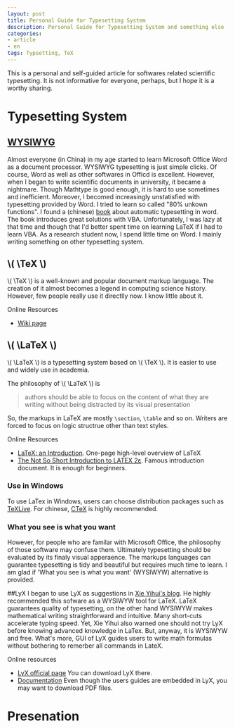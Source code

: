 ```yaml
---
layout: post
title: Personal Guide for Typesetting System
description: Personal Guide for Typesetting System and something else
categories: 
- article
- en
tags: Typsetting, TeX
---
```


This is a personal and self-guided article for softwares related scientific typesetting. It is not informative for everyone, perhaps, but I hope it is a worthy sharing.

# Typesetting System

## [WYSIWYG](http://en.wikipedia.org/wiki/WYSIWYG)

Almost everyone (in China) in my age started to learn Microsoft Office Word as a document processor. WYSIWYG typesetting is just simple clicks. Of course, Word as well as other softwares in Officd is excellent. However, when I began to write scientific documents in university, it became a nightmare. Though Mathtype is good enough, it is hard to use sometimes and inefficient. Moreover, I becomed increasingly unstatisfied with typesetting provided by Word. I tried to learn so called "80% unkown functions". I found a (chinese) [book](http://book.douban.com/subject/1193565/) about automatic typesetting in word. The book introduces great solutions with VBA. Unfortunately, I was lazy at that time and though that I'd better spent time on learning LaTeX if I had to learn VBA. As a research student now, I spend little time on Word. I mainly writing something on other typesetting system.
 
## \\( \TeX \\)

\\( \TeX \\) is a well-known and popular document markup language. The creation  of it almost becomes a legend in computing science history. However, few people really use it directlly now. I know little about it.

Online Resources

* [Wiki page](http://en.wikipedia.org/wiki/TeX "Wiki page")
 
## \\( \LaTeX \\)
\\( \LaTeX \\) is a typesetting system based on \\( \TeX \\). It is easier to use and widely use in academia.

The philosophy of \\( \LaTeX \\) is  

> authors should be able to focus on the content of what they are writing without being distracted by its visual presentation

So, the markups in LaTeX are mostly `\section`, `\table` and so on. Writers are forced to focus on logic structrue other than text styles.

Online Resources

* [LaTeX: an Introduction](http://www.techscribe.co.uk/ta/latex-introduction.pdf). One-page high-level overview of LaTeX
* [The Not So Short Introduction to LATEX 2ε](http://tobi.oetiker.ch/lshort/lshort.pdf). Famous introduction document. It is enough for beginners.

### Use in Windows
To use LaTex in Windows, users can choose distribution packages such as [TeXLive](http://www.tug.org/texlive/). For chinese, [CTeX](http://www.ctex.org/HomePage) is highly recommended.

### What you see is what you want

However, for people who are familar with Microsoft Office, the philosophy of those software may confuse them. Ultimately typesetting should be evaluated by its finaly visual apperaence. The markups languages can guarantee typesetting is tidy and beautiful but requires much time to learn. I am glad if 'What you see is what you want' (WYSIWYW) alternative is provided.

##LyX
I began to use LyX as suggestions in [Xie Yihui's blog](http://yihui.name). He highly recommended this sofware as a WYSIWYW tool for LaTeX. LaTeX guarantees quality of typesetting, on the other hand WYSIWYW makes mathematical writing straightforward and intuitive. Many short-cuts accelerate typing speed. Yet, Xie Yihui also warned one should not try LyX before knowing advanced knowledge in LaTex. But, anyway, it is WYSIWYW and free. What's more, GUI of LyX guides users to write math formulas without bothering to remerber all commands in LateX.

Online resources

* [LyX official page](http://www.lyx.org/) You can download LyX there.
* [Documentation](http://wiki.lyx.org/LyX/Documentation) Even though the users guides are embedded in LyX, you may want to download PDF files.

# Presenation


 